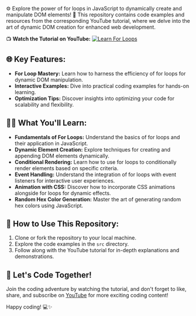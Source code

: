 

⚙️ Explore the power of for loops in JavaScript to dynamically create and manipulate DOM elements! 🔄 This repository contains code examples and resources from the corresponding YouTube tutorial, where we delve into the art of dynamic DOM creation for enhanced web development.

📺 **Watch the Tutorial on YouTube:**
[![Learn For Loops](https://img.youtube.com/vi/ZH8lBHYbDko/0.jpg)](https://www.youtube.com/watch?v=ZH8lBHYbDko)

## 🌐 Key Features:
- **For Loop Mastery:** Learn how to harness the efficiency of for loops for dynamic DOM manipulation.
- **Interactive Examples:** Dive into practical coding examples for hands-on learning.
- **Optimization Tips:** Discover insights into optimizing your code for scalability and flexibility.

## 👨‍💻 What You'll Learn:
- **Fundamentals of For Loops:** Understand the basics of for loops and their application in JavaScript.
- **Dynamic Element Creation:** Explore techniques for creating and appending DOM elements dynamically.
- **Conditional Rendering:** Learn how to use for loops to conditionally render elements based on specific criteria.
- **Event Handling:** Understand the integration of for loops with event listeners for interactive user experiences.
- **Animation with CSS:** Discover how to incorporate CSS animations alongside for loops for dynamic effects.
- **Random Hex Color Generation:** Master the art of generating random hex colors using JavaScript.

## 🚀 How to Use This Repository:
1. Clone or fork the repository to your local machine.
2. Explore the code examples in the `src` directory.
3. Follow along with the YouTube tutorial for in-depth explanations and demonstrations.

## 🎉 Let's Code Together!
Join the coding adventure by watching the tutorial, and don't forget to like, share, and subscribe on [YouTube](insert_youtube_link_here) for more exciting coding content!

Happy coding! 💻✨

